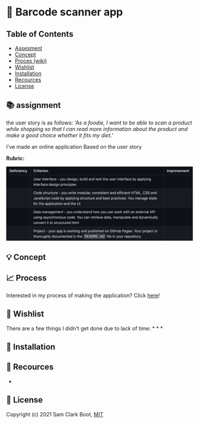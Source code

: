 
# :iphone: Barcode scanner app

## Table of Contents 
* [Assesment](https://github.com/samclarkb/Food-app#books-assessment)
* [Concept](https://github.com/samclarkb/Food-app#bulb-concept)
* [Proces (wiki)](https://github.com/samclarkb/Food-app#bulb-concept)
* [Wishlist](https://github.com/samclarkb/Food-app#memo-wishlist)
* [Installation](https://github.com/samclarkb/Food-app#wrench-installation)
* [Recources](https://github.com/samclarkb/Food-app#mag_right-recources)
* [License](https://github.com/samclarkb/Food-app#bookmark-license)

## :books: assignment 
the user story is as follows: *'As a foodie, I want to be able to scan a product while shopping so that I can read more information about the product and make a good choice whether it fits my diet.'*

I've made an online application Based on the user story 

**Rubric:** 

![rubric](https://github.com/samclarkb/Food-app/blob/main/static/images/rubric.png)


## :bulb: Concept


## :chart_with_upwards_trend: Process

Interested in my process of making the application? Click [here](https://github.com/samclarkb/Food-app/wiki/Process)!

## :memo: Wishlist
There are a few things I didn't get done due to lack of time:
* 
* 
* 

## :wrench: Installation




## :mag_right: Recources 
- 

## :bookmark: License 
Copyright (c) 2021 Sam Clark Boot, [MIT](https://github.com/samclarkb/Food-app/blob/main/LICENSE)

